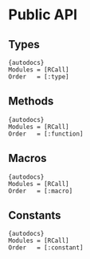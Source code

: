 # Public API

## Types

    {autodocs}
    Modules = [RCall]
    Order   = [:type]


## Methods

    {autodocs}
    Modules = [RCall]
    Order   = [:function]


## Macros

    {autodocs}
    Modules = [RCall]
    Order   = [:macro]

## Constants

    {autodocs}
    Modules = [RCall]
    Order   = [:constant]
